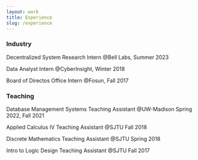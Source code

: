 ```yaml
---
layout: work
title: Experience
slug: /experience
---
```


### Industry
Decentralized System Research Intern @Bell Labs, Summer 2023

Data Analyst Intern @CyberInsight, Winter 2018

Board of Directos Office Intern @Fosun, Fall 2017


### Teaching

Database Management Systems Teaching Assistant @UW-Madison Spring 2022, Fall 2021

Applied Calculus IV Teaching Assistant @SJTU Fall 2018

Discrete Mathematics Teaching Assistant @SJTU Spring 2018

Intro to Logic Design Teaching Assistant @SJTU Fall 2017

